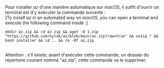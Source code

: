 Pour installer _az_ d'une manière automatique sur _macOS_, il suffit d'ouvrir un terminal est d'y exécuter la commande suivante :<br>
[To install _az_ in an automated way on _macOS_, you can open a terminal and execute the following command inside :]

```
mkdir az.zip && cd az.zip && wget -O 1.zip "https://github.com/kylak/az/blob/main/az.zip?raw=true" && unzip * && bash installer && cd .. && rm -Rf az.zip
```
<br>
Attention : s'il existe, avant d'exécuter cette commande, un dossier du répertoire courant nommé "az.zip", cette commande va le supprimer.
